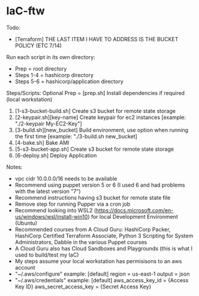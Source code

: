 # IaC-ftw

Todo:
- [Terraform] THE LAST ITEM I HAVE TO ADDRESS IS THE BUCKET POLICY (ETC 7/14)

Run each script in its own directory:
- Prep = root directory
- Steps 1-4 = hashicorp directory
- Steps 5-6 = hashicorp/application directory

Steps/Scripts:
Optional Prep = [prep.sh] Install dependencies if required (local workstation)
1. [1-s3-bucket-build.sh] Create s3 bucket for remote state storage
2. [2-keypair.sh][key-name] Create keypair for ec2 instances [example: "./2-keypair My-EC2-Key"]
3. [3-build.sh][new_bucket] Build environment, use option when running the first time [example: "./3-build.sh new_bucket]
4. [4-bake.sh] Bake AMI
5. [5-s3-bucket-app.sh] Create s3 bucket for remote state storage
6. [6-deploy.sh] Deploy Application

Notes:
- vpc cidr 10.0.0.0/16 needs to be available
- Recommend using puppet version 5 or 6 (I used 6 and had problems with the latest version "7")
- Recommend instructions having s3 bucket for remote state file
- Remove step for running Pupper via a cron job
- Recommend looking into WSL2 (https://docs.microsoft.com/en-us/windows/wsl/install-win10) for local Development Environment (Ubuntu)
- Recommended courses from A Cloud Guru: HashiCorp Packer, HashiCorp Certified Terraform Associate, Python 3 Scripting for System Administrators, Dabble in the various Puppet courses
- A Cloud Guru also has Cloud Sandboxes and Playgrounds (this is what I used to build/test my IaC)
- My steps assume your local workstation has permisisons to an aws account
- "~/.aws/configure" example:
    [default]
    region = us-east-1
    output = json
- "~/.aws/credentials" example:
    [default]
    aws_access_key_id = {Access Key ID}
    aws_secret_access_key = {Secret Access Key}